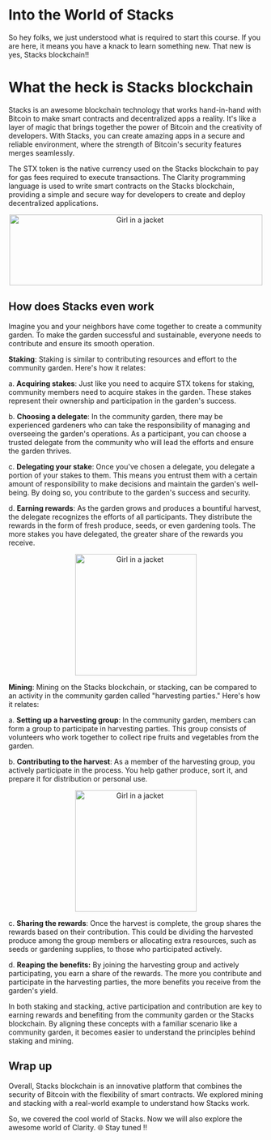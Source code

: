 # Into the World of Stacks

So hey folks, we just understood what is required to start this course. If you are here, it means you have a knack to learn something new. That new is yes, Stacks blockchain!!

# What the heck is Stacks blockchain

Stacks is an awesome blockchain technology that works hand-in-hand with Bitcoin to make smart contracts and decentralized apps a reality. It's like a layer of magic that brings together the power of Bitcoin and the creativity of developers. With Stacks, you can create amazing apps in a secure and reliable environment, where the strength of Bitcoin's security features merges seamlessly.  

The STX token is the native currency used on the Stacks blockchain to pay for gas fees required to execute transactions. The Clarity programming language is used to write smart contracts on the Stacks blockchain, providing a simple and secure way for developers to create and deploy decentralized applications.

<center>
<img src="https://github.com/0xmetaschool/Learning-Projects/blob/main/Code%20a%20BRC-20%20token%20in%20Clarity%20on%20Stacks%20Blockchain%20I%20Metaschool/1.%20Let%E2%80%99s%20Get%20Started/Into%20the%20World%20of%20Stacks%2001f0120e256e401992477925ece6c656/68747470733a2f2f692e696d6775722e636f6d2f7a7a776e436e592e706e67.png?raw=true" alt="Girl in a jacket" style="width:500px;height:140px;">
</center>


## How does Stacks even work

Imagine you and your neighbors have come together to create a community garden. To make the garden successful and sustainable, everyone needs to contribute and ensure its smooth operation.

**Staking**: Staking is similar to contributing resources and effort to the community garden. Here's how it relates:

a. **Acquiring stakes**: Just like you need to acquire STX tokens for staking, community members need to acquire stakes in the garden. These stakes represent their ownership and participation in the garden's success.

b. **Choosing a delegate**: In the community garden, there may be experienced gardeners who can take the responsibility of managing and overseeing the garden's operations. As a participant, you can choose a trusted delegate from the community who will lead the efforts and ensure the garden thrives.

c. **Delegating your stake**: Once you've chosen a delegate, you delegate a portion of your stakes to them. This means you entrust them with a certain amount of responsibility to make decisions and maintain the garden's well-being. By doing so, you contribute to the garden's success and security.

d. **Earning rewards**: As the garden grows and produces a bountiful harvest, the delegate recognizes the efforts of all participants. They distribute the rewards in the form of fresh produce, seeds, or even gardening tools. The more stakes you have delegated, the greater share of the rewards you receive.


<center>
<img src="https://raw.githubusercontent.com/0xmetaschool/Learning-Projects/main/Code%20a%20BRC-20%20token%20in%20Clarity%20on%20Stacks%20Blockchain%20I%20Metaschool/1.%20Let%E2%80%99s%20Get%20Started/Into%20the%20World%20of%20Stacks%2001f0120e256e401992477925ece6c656/free-medal-38-124197.webp" alt="Girl in a jacket" style="width:240;height:240px;">
</center>


**Mining**: Mining on the Stacks blockchain, or stacking, can be compared to an activity in the community garden called "harvesting parties." Here's how it relates:

a. **Setting up a harvesting group**: In the community garden, members can form a group to participate in harvesting parties. This group consists of volunteers who work together to collect ripe fruits and vegetables from the garden.

b. **Contributing to the harvest**: As a member of the harvesting group, you actively participate in the process. You help gather produce, sort it, and prepare it for distribution or personal use.

<center>
<img src="https://github.com/0xmetaschool/Learning-Projects/blob/main/Code%20a%20BRC-20%20token%20in%20Clarity%20on%20Stacks%20Blockchain%20I%20Metaschool/1.%20Let%E2%80%99s%20Get%20Started/Into%20the%20World%20of%20Stacks%2001f0120e256e401992477925ece6c656/cryptocurrency-mining-service-color-icon-bitcoin-crypto-mining-cryptocurrency-business-bitcoin-coins-stack-with-pickaxe-isolated-illustration-vector.png?raw=true" alt="Girl in a jacket" style="width:240;height:240px;">
</center>

    
c. **Sharing the rewards**: Once the harvest is complete, the group shares the rewards based on their contribution. This could be dividing the harvested produce among the group members or allocating extra resources, such as seeds or gardening supplies, to those who participated actively.

d. **Reaping the benefits:** By joining the harvesting group and actively participating, you earn a share of the rewards. The more you contribute and participate in the harvesting parties, the more benefits you receive from the garden's yield.
    

In both staking and stacking, active participation and contribution are key to earning rewards and benefiting from the community garden or the Stacks blockchain. By aligning these concepts with a familiar scenario like a community garden, it becomes easier to understand the principles behind staking and mining.

## Wrap up

Overall, Stacks blockchain is an innovative platform that combines the security of Bitcoin with the flexibility of smart contracts. We explored mining and stacking with a real-world example to understand how Stacks work.

So, we covered the cool world of Stacks. Now we will also explore the awesome world of Clarity. 🌐 Stay tuned ‼️